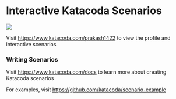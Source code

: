 # Interactive Katacoda Scenarios

[![](http://shields.katacoda.com/katacoda/prakash1422/count.svg)](https://www.katacoda.com/prakash1422 "Get your profile on Katacoda.com")

Visit https://www.katacoda.com/prakash1422 to view the profile and interactive scenarios

### Writing Scenarios
Visit https://www.katacoda.com/docs to learn more about creating Katacoda scenarios

For examples, visit https://github.com/katacoda/scenario-example
